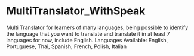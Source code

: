 # MultiTranslator_WithSpeak
Multi Translator for learners of many languages, being possible to identify the language that you want to translate and translate it in at least 7 languages for now, include English. Languages Available:  English, Portuguese, Thai, Spanish, French, Polish, Italian
